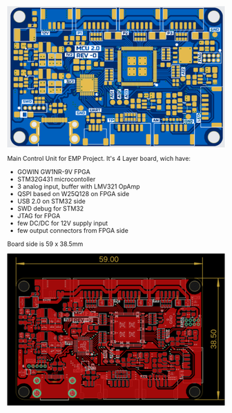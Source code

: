 
![Image alt](https://github.com/narret-01/MCU_v2_board/blob/master/docs/mcu_v2_bord_render.png)

Main Control Unit for EMP Project. 
It's 4 Layer board, wich have:
 - GOWIN GW1NR-9V FPGA
 - STM32G431 microcontoller
 - 3 analog input, buffer with LMV321 OpAmp
 - QSPI based on W25Q128 on FPGA side
 - USB 2.0 on STM32 side
 - SWD debug for STM32
 - JTAG for FPGA
 - few DC/DC for 12V supply input
 - few output connectors from FPGA side

Board side is 59 x 38.5mm

![Image alt](https://github.com/narret-01/MCU_v2_board/blob/master/docs/mcu_v2_board_top.png)
